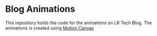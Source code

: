 # Blog Animations

This repository holds the code for the animations on LR Tech Blog.
The animations is created using [Motion Canvas](https://github.com/motion-canvas/motion-canvas)